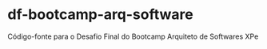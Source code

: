 # df-bootcamp-arq-software
Código-fonte para o Desafio Final do Bootcamp Arquiteto de Softwares XPe
